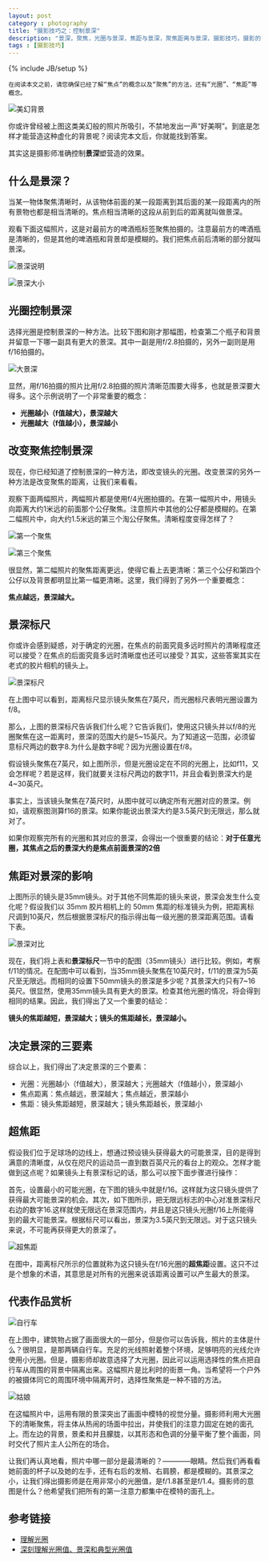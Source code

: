```yaml
---
layout: post
category : photography
title: "摄影技巧之：控制景深"
description: "景深，聚焦，光圈与景深，焦距与景深，聚焦距离与景深，摄影技巧，摄影的语言"
tags : [摄影技巧]
---
```

{% include JB/setup %}

    在阅读本文之前，请您确保已经了解“焦点”的概念以及“聚焦”的方法，还有“光圈”、“焦距”等概念。

![美幻背景](http://www.canon.com.cn/specialsite/ds_abcbook/image/intermediate03_01.jpg)

你或许曾经被上图这类美幻般的照片所吸引，不禁地发出一声“好美啊”。到底是怎样才能营造这种虚化的背景呢？阅读完本文后，你就能找到答案。

其实这是摄影师准确控制**景深**塑营造的效果。

## 什么是景深？

当某一物体聚焦清晰时，从该物体前面的某一段距离到其后面的某一段距离内的所有景物也都是相当清晰的。焦点相当清晰的这段从前到后的距离就叫做景深。

观看下面这幅照片，这是对最前方的啤酒瓶标签聚焦拍摄的。注意最前方的啤酒瓶是清晰的，但是其他的啤酒瓶和背景却是模糊的。我们把焦点前后清晰的部分就叫景深。

![景深说明](http://www.canon.com.cn/specialsite/ds_abcbook/image/intermediate03_07.jpg)

![景深大小](http://www.canon.com.cn/specialsite/shootingmode/images/1-1-5.png)

## 光圈控制景深

选择光圈是控制景深的一种方法。比较下图和刚才那幅图，检查第二个瓶子和背景并留意一下哪一副具有更大的景深。其中一副是用f/2.8拍摄的，另外一副则是用f/16拍摄的。

![大景深](http://www.canon.com.cn/specialsite/ds_abcbook/image/intermediate03_12.jpg)

显然，用f/16拍摄的照片比用f/2.8拍摄的照片清晰范围要大得多，也就是景深要大得多。这个示例说明了一个非常重要的概念：

* **光圈越小（f值越大），景深越大**
* **光圈越大（f值越小），景深越小**

## 改变聚焦控制景深

现在，你已经知道了控制景深的一种方法，即改变镜头的光圈。改变景深的另外一种方法是改变聚焦的距离，让我们来看看。

观察下面两幅照片，两幅照片都是使用f/4光圈拍摄的。在第一幅照片中，用镜头向距离大约1米远的前面那个公仔聚焦。注意照片中其他的公仔都是模糊的。在第二幅照片中，向大约1.5米远的第三个淘公仔聚焦。清晰程度变得怎样了？

![第一个聚焦](http://gtms03.alicdn.com/tps/i3/TB1hU8aHFXXXXblXpXXCHHzIVXX-600-399.jpg)

![第三个聚焦](http://gtms04.alicdn.com/tps/i4/TB1lKU8HpXXXXcnXVXXCHHzIVXX-600-399.jpg)

很显然，第二幅照片的聚焦距离更远，使得它看上去更清晰：第三个公仔和第四个公仔以及背景都明显比第一幅更清晰。这里，我们得到了另外一个重要概念：

**焦点越远，景深越大。**

## 景深标尺

你或许会感到疑惑，对于确定的光圈，在焦点的前面究竟多远时照片的清晰程度还可以接受？在焦点的后面究竟多远时清晰度也还可以接受？其实，这些答案其实在老式的胶片相机的镜头上。

![景深标尺](http://gtms04.alicdn.com/tps/i4/TB10S0cHFXXXXcNXXXXidAn1pXX-534-302.jpg)

在上图中可以看到，距离标尺显示镜头聚焦在7英尺，而光圈标尺表明光圈设置为f/8。

那么，上图的景深标尺告诉我们什么呢？它告诉我们，使用这只镜头并以f/8的光圈聚焦在这一距离时，景深的范围大约是5~15英尺。为了知道这一范围，必须留意标尺两边的数字8.为什么是数字8呢？因为光圈设置在f/8。

假设镜头聚焦在7英尺，如上图所示，但是光圈设定在不同的光圈上，比如f11，又会怎样呢？若是这样，我们就要关注标尺两边的数字11，并且会看到景深大约是4~30英尺。

事实上，当该镜头聚焦在7英尺时，从图中就可以确定所有光圈对应的景深。例如，请观察图测算f16的景深。如果你能说出景深大约是3.5英尺到无限远，那么就对了。

如果你观察完所有的光圈和其对应的景深，会得出一个很重要的结论：**对于任意光圈，其焦点之后的景深大约是焦点前面景深的2倍**

## 焦距对景深的影响

上图所示的镜头是35mm镜头。对于其他不同焦距的镜头来说，景深会发生什么变化呢？假设我们以 35mm 胶片相机上的 50mm 焦距的标准镜头为例，把距离标尺调到10英尺，然后根据景深标尺的指示得出每一级光圈的景深距离范围。请看下表。

![景深对比](http://gtms01.alicdn.com/tps/i1/TB1D3I_HpXXXXcRXVXXWlqoHFXX-142-114.png)

现在，我们将上表和**景深标尺**一节中的配图（35mm镜头）进行比较。例如，考察f/11的情况。在配图中可以看到，当35mm镜头聚焦在10英尺时，f/11的景深为5英尺至无限远。而相同的设置下50mm镜头的景深是多少呢？其景深大约只有7~16英尺。很显然，使用35mm镜头具有更大的景深。检查其他光圈的情况，将会得到相同的结果。因此，我们得出了又一个重要的结论：

**镜头的焦距越短，景深越大；镜头的焦距越长，景深越小。**

## 决定景深的三要素

综合以上，我们得出了决定景深的三个要素：

* 光圈：光圈越小（f值越大），景深越大；光圈越大（f值越小），景深越小
* 焦点距离：焦点越远，景深越大；焦点越近，景深越小
* 焦距：镜头焦距越短，景深越大；镜头焦距越长，景深越小

## 超焦距

假设我们位于足球场的边线上，想通过预设镜头获得最大的可能景深，目的是得到满意的清晰度，从仅在咫尺的运动员一直到数百英尺元的看台上的观众。怎样才能做到这点呢？如果镜头上有景深标记的话，那么可以按下面步骤进行操作：

首先，设置最小的可能光圈，在下图的镜头中就是f/16。这样就为这只镜头提供了获得最大可能景深的机会。其次，如下图所示，把无限远标志的中心对准景深标尺右边的数字16.这样就使无限远在景深范围内，并且是这只镜头光圈f/16上所能得到的最大可能景深。根据标尺可以看出，景深为3.5英尺到无限远。对于这只镜头来说，不可能再获得更大的景深了。

![超焦距](http://gtms01.alicdn.com/tps/i1/TB1WAlXHFXXXXXgXFXXl6ea5XXX-543-297.jpg)

在图中，距离标尺所示的位置就称为这只镜头在f/16光圈的**超焦距**设置。这只不过是个想象的术语，其意思是对所有的光圈来说该距离设置可以产生最大的景深。

## 代表作品赏析

![自行车](http://gtms03.alicdn.com/tps/i3/TB1r90eHFXXXXamXpXXx2rSIVXX-600-600.jpg)

在上图中，建筑物占据了画面很大的一部分，但是你可以告诉我，照片的主体是什么？很明显，是那两辆自行车。充足的光线照射着整个环境，足够明亮的光线允许使用小光圈。但是，摄影师却故意选择了大光圈，因此可以运用选择性的焦点把自行车从周围的背景中隔离出来。这幅照片是比利时的街景一角。当希望将一个户外的被摄体同它的周围环境中隔离开时，选择性聚焦是一种不错的方法。

![姑娘](http://gtms03.alicdn.com/tps/i3/TB1S4U.HpXXXXbRXVXXraEsIVXX-600-900.jpg)

在这幅照片中，运用有限的景深突出了画面中模特的视觉分量。摄影师利用大光圈下的清晰聚焦，将主体从热闹的场面中拉出，并使我们的注意力固定在她的面孔上。而左边的背景，景柔和并且朦胧，以其形态和色调的分量平衡了整个画面，同时交代了照片主人公所在的场合。

让我们再认真地看，照片中哪一部分是最清晰的？————眼睛。然后我们再看看她前面的杯子以及她的左手，还有右后的发梢、右肩膀，都是模糊的。其景深之小，让我们得出摄影师是在用非常小的光圈值，是f/1.8甚至是f/1.4。摄影师的意图是什么？他希望我们把所有的第一注意力都集中在模特的面孔上。

## 参考链接

* [理解光圈](http://www.canon.com.cn/specialsite/ds_abcbook/intermediate03.html)
* [深刻理解光圈值、景深和典型光圈值](http://www.canon.com.cn/specialsite/shootingmode/1-1.html)